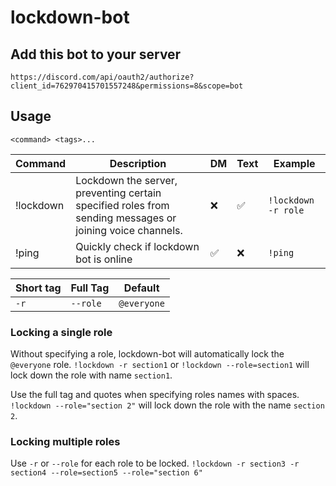 # lockdown-bot

## Add this bot to your server
`https://discord.com/api/oauth2/authorize?client_id=762970415701557248&permissions=8&scope=bot`

## Usage
`<command> <tags>...`

Command | Description | DM | Text | Example
------- | ----------- | -- | ---- | -------
!lockdown | Lockdown the server, preventing certain specified roles from sending messages or joining voice channels. | ❌ | ✅ | `!lockdown -r role` 
!ping | Quickly check if lockdown bot is online | ✅ | ❌ | `!ping`

Short tag | Full Tag | Default
--------- | -------- | -------
`-r`      | `--role`  | `@everyone`

### Locking a single role
Without specifying a role, lockdown-bot will automatically lock the `@everyone` role.
`!lockdown -r section1` or `!lockdown --role=section1` will lock down the role with name `section1`.

Use the full tag and quotes when specifying roles names with spaces.
`!lockdown --role="section 2"` will lock down the role with the name `section 2`.

### Locking multiple roles
Use `-r` or `--role` for each role to be locked.
`!lockdown -r section3 -r section4 --role=section5 --role="section 6"`
